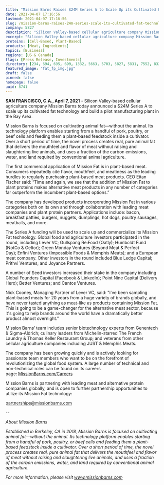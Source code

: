 ```yaml
---
title: "Mission Barns Raises $24M Series A to Scale Up its Cultivated Fat Technology and Build Pilot Production Facility"
date: 2021-04-07 17:16:56
lastmod: 2021-04-07 17:16:56
slug: /mission-barns-raises-24m-series-scale-its-cultivated-fat-technology-and-build-pilot
company: 5827
description: "Silicon Valley-based cellular agriculture company Mission Barns today announced a $24M Series A to scale up its cultivated fat technology and build a pilot manufacturing plant in the Bay Area."
excerpt: "Silicon Valley-based cellular agriculture company Mission Barns today announced a $24M Series A to scale up its cultivated fat technology and build a pilot manufacturing plant in the Bay Area."
proteins: [Cell-Based, Plant-Based]
products: [Meat, Ingredients]
topics: [Business]
regions: [US & Canada]
flags: [Press Release, Investments]
directory: [234, 694, 695, 699, 1332, 5663, 5703, 5827, 5831, 7552, 8328]
featured_image: "fat_fp_img.jpg"
draft: false
pinned: false
homepage: false
uuid: 8741
---
```

<p><strong>SAN FRANCISCO, C.A., April 7, 2021</strong> - Silicon Valley-based cellular agriculture company Mission Barns today announced a $24M Series A to scale up its cultivated fat technology and build a pilot manufacturing plant in the Bay Area.</p>
<p>Mission Barns is focused on cultivating animal fat—without the animal. Its technology platform enables starting from a handful of pork, poultry, or beef cells and feeding them a plant-based feedstock inside a cultivator. Over a short period of time, the novel process creates real, pure animal fat that delivers the mouthfeel and flavor of meat without raising and slaughtering live animals, and uses a fraction of the carbon emissions, water, and land required by conventional animal agriculture.</p>
<p>The first commercial application of Mission Fat is in plant-based meat. Consumers repeatedly cite flavor, mouthfeel, and meatiness as the leading hurdles to regularly purchasing plant-based meat products. CEO Eitan Fischer said: “Time and again, we see that the addition of Mission Fat to plant proteins makes alternative meat products in any number of categories far outperform the incumbent plant-based options.”</p>
<p>The company has developed products incorporating Mission Fat in various categories both on its own and through collaboration with leading meat companies and plant protein partners. Applications include: bacon, breakfast patties, burgers, nuggets, dumplings, hot dogs, poultry sausages, meatballs, and more.</p>
<p>The Series A funding will be used to scale up and commercialize its Mission Fat technology. Global food and agriculture investors participated in the round, including Lever VC; Gullspang Re:Food (Oatly); Humboldt Fund (NotCo & Geltor); Green Monday Ventures (Beyond Meat & Perfect Day); Enfini Ventures (Impossible Foods & Memphis Meats); and a European meat company. Other investors in the round included Blue Ledge Capital; Prithvi Ventures; and Joyance Partners.</p>
<p>A number of Seed investors increased their stake in the company including Global Founders Capital (Facebook & LinkedIn); Point Nine Capital (Delivery Hero); Better Ventures; and Cantos Ventures.</p>
<p>Nick Cooney, Managing Partner of Lever VC, said: "I've been sampling plant-based meats for 20 years from a huge variety of brands globally, and have never tasted anything as meat-like as products containing Mission Fat. This is going to be a game-changer for the alternative meat sector, because it's going to help brands around the world have a dramatically better product almost overnight.”</p>
<p>Mission Barns’ team includes senior biotechnology experts from Genentech & Sigma-Aldrich; culinary leaders from Michelin-starred The French Laundry & Thomas Keller Restaurant Group; and veterans from other cellular agriculture companies including JUST & Memphis Meats.</p>
<p>The company has been growing quickly and is actively looking for passionate team members who want to be on the forefront of revolutionizing the global food system. A large number of technical and non-technical roles can be found on its careers page: <a href="https://missionbarns.com/careers/">MissionBarns.com/Careers</a></p>
<p>Mission Barns is partnering with leading meat and alternative protein companies globally, and is open to further partnership opportunities to utilize its Mission Fat technology:</p>
<p><a href="mailto:contact@missionbarns.com">partnerships@missionbarns.com</a></p>
<p><em>--</em></p>
<p><em>About Mission Barns</em></p>
<p><em>Established in Berkeley, CA in 2018, Mission Barns is focused on cultivating animal fat—without the animal. Its technology platform enables starting from a handful of pork, poultry, or beef cells and feeding them a plant-based feedstock inside a cultivator. Over a short period of time, the novel process creates real, pure animal fat that delivers the mouthfeel and flavor of meat without raising and slaughtering live animals, and uses a fraction of the carbon emissions, water, and land required by conventional animal agriculture.</em></p>
<p><em>For more information, please visit </em><a href="http://www.missionbarns.com/"><em>www.missionbarns.com</em></a></p>
